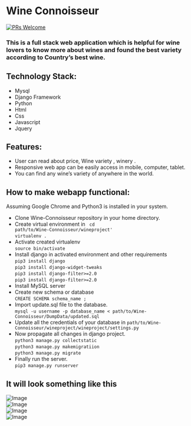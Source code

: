 # Wine Connoisseur <br />

[![PRs Welcome](https://img.shields.io/badge/PRs-welcome-brightgreen.svg)](http://makeapullrequest.com)

### This is a full stack web application which is helpful for wine lovers to know more about wines and found the best variety according to Country’s best wine.
## Technology Stack:
* Mysql
* Django Framework
* Python
* Html
* Css
* Javascript
* Jquery

## Features:

* User can read about price, Wine variety , winery .
* Responsive web app can be easily access in mobile, computer, tablet.
* You can find any wine’s variety of anywhere in the world.

## How to make webapp functional:
Assuming Google Chrome and Python3 is installed in your system.
* Clone Wine-Connoisseur repository in your home directory.
* Create virtual environment in <code> cd path/to/Wine-Connoisseur/wineproject' </code> <br />
`virtualenv .`
* Activate created virtualenv <br />
`source bin/activate`
* Install django in activated environment and other requirements <br />
`pip3 install django`<br>
`pip3 install django-widget-tweaks`<br />
`pip3 install django-filter>=2.0`<br />
`pip3 install django-filter>=2.0`<br />
* Install MySQL server
* Create new schema or database <br />
`CREATE SCHEMA schema_name ;`
* Import update.sql file to the database. <br />
`mysql -u username -p database_name < path/to/Wine-Connoisseur/DumpData/updated.sql`
* Update all the credentials of your database in `path/to/Wine-Connoisseur/wineproject/wineproject/settings.py`
* Now propagate all changes in django project. <br />
`python3 manage.py collectstatic` <br />
`python3 manage.py makemigratiion` <br />
`python3 manage.py migrate` <br />
* Finally run the server. <br />
`pip3 manage.py runserver`

## It will look something like this
![Image](https://github.com/lowjack1/Wine-Connoisseur/blob/master/wineproject/static/images/background/pic1.png) <br />
![Image](https://github.com/lowjack1/Wine-Connoisseur/blob/master/wineproject/static/images/background/pic2.png) <br />
![Image](https://github.com/lowjack1/Wine-Connoisseur/blob/master/wineproject/static/images/background/pic3.png) <br />
![Image](https://github.com/lowjack1/Wine-Connoisseur/blob/master/wineproject/static/images/background/pic4.png) <br />

